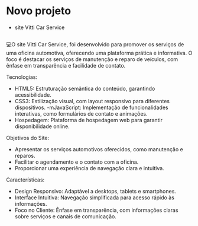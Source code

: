 # Novo projeto

- site Vitti Car Service

<img src=""></img>

💻O site Vitti Car Service, foi desenvolvido para promover os serviços de uma oficina automotiva, oferecendo uma plataforma prática e informativa.
O foco é destacar os serviços de manutenção e reparo de veículos, com ênfase em transparência e facilidade de contato.

Tecnologias:

- HTML5: Estruturação semântica do conteúdo, garantindo acessibilidade.
- CSS3: Estilização visual, com layout responsivo para diferentes dispositivos.
  -mJavaScript: Implementação de funcionalidades interativas, como formulários de contato e animações.
- Hospedagem: Plataforma de hospedagem web para garantir disponibilidade online.

Objetivos do Site:

- Apresentar os serviços automotivos oferecidos, como manutenção e reparos.
- Facilitar o agendamento e o contato com a oficina.
- Proporcionar uma experiência de navegação clara e intuitiva.

Características:

- Design Responsivo: Adaptável a desktops, tablets e smartphones.
- Interface Intuitiva: Navegação simplificada para acesso rápido às informações.
- Foco no Cliente: Ênfase em transparência, com informações claras sobre serviços e canais de comunicação.
